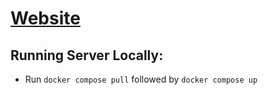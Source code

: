 # [Website](https://alexiglad.github.io/)


## Running Server Locally:
- Run `docker compose pull` followed by `docker compose up`